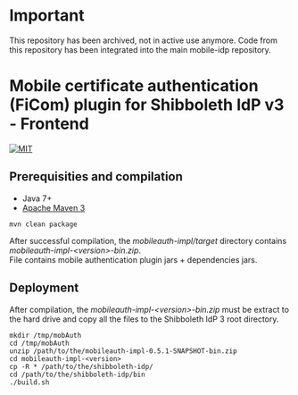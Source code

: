 # Important
This repository has been archived, not in active use anymore. Code from this repository has been integrated into the main mobile-idp repository.

# Mobile certificate authentication (FiCom) plugin for Shibboleth IdP v3 - Frontend
[![MIT](https://img.shields.io/npm/l/express.svg?style=flat-square)](https://opensource.org/licenses/MIT)   

## Prerequisities and compilation

- Java 7+
- [Apache Maven 3](https://maven.apache.org/)

```
mvn clean package
```

After successful compilation, the _mobileauth-impl/target_ directory contains _mobileauth-impl-\<version>\-bin.zip_.   
File contains mobile authentication plugin jars + dependencies jars.

## Deployment

After compilation, the _mobileauth-impl-\<version>\-bin.zip_ must be extract to the hard drive and copy all the files to the Shibboleth IdP 3 root directory.

```
mkdir /tmp/mobAuth
cd /tmp/mobAuth
unzip /path/to/the/mobileauth-impl-0.5.1-SNAPSHOT-bin.zip
cd mobileauth-impl-<version>
cp -R * /path/to/the/shibboleth-idp/
cd /path/to/the/shibboleth-idp/bin
./build.sh
```
